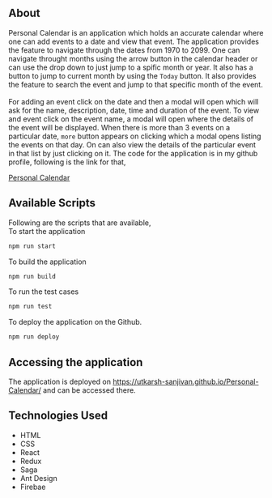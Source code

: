 ## About
Personal Calendar is an application which holds an accurate calendar where one can add events to a date and view that event. The application provides the feature to navigate through the dates from 1970 to 2099. One can navigate throught months using the arrow button in the calendar header or can use the drop down to just jump to a spific month or year. It also has a button to jump to current month by using the `Today` button. It also provides the feature to search the event and jump to that specific month of the event.<br /><br />
For adding an event click on the date and then a modal will open which will ask for the name, description, date, time and duration of the event. To view and event click on the event name, a modal will open where the details of the event will be displayed. When there is more than 3 events on a particular date, `more` button appears on clicking which a modal opens listing the events on that day. On can also view the details of the particular event in that list by just clicking on it. The code for the application is in my github profile, following is the link for that,

[Personal Calendar](https://github.com/utkarsh-sanjivan/Personal-Calendar)

## Available Scripts
Following are the scripts that are available,<br />
To start the application
```bash
npm run start
```
To build the application
```bash
npm run build
```
To run the test cases
```bash
npm run test
```
To deploy the application on the Github.
```bash
npm run deploy
```

## Accessing the application
The application is deployed on https://utkarsh-sanjivan.github.io/Personal-Calendar/ and can be accessed there.

## Technologies Used
* HTML
* CSS
* React
* Redux
* Saga
* Ant Design
* Firebae
